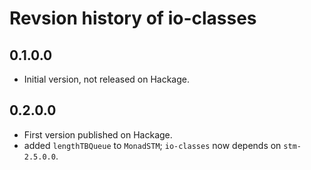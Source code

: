 # Revsion history of io-classes

## 0.1.0.0

* Initial version, not released on Hackage.

## 0.2.0.0

* First version published on Hackage.
* added `lengthTBQueue` to `MonadSTM`; `io-classes` now depends on `stm-2.5.0.0`.
